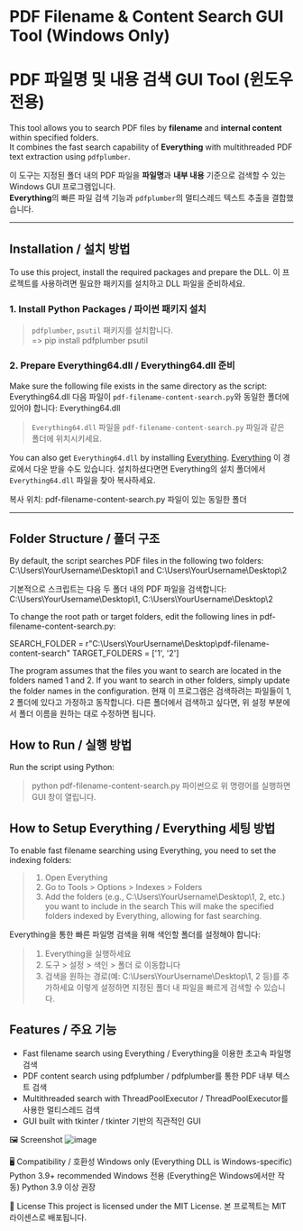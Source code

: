 # PDF Filename & Content Search GUI Tool (Windows Only)
# PDF 파일명 및 내용 검색 GUI Tool (윈도우 전용)

This tool allows you to search PDF files by **filename** and **internal content** within specified folders.  
It combines the fast search capability of **Everything** with multithreaded PDF text extraction using `pdfplumber`.

이 도구는 지정된 폴더 내의 PDF 파일을 **파일명**과 **내부 내용** 기준으로 검색할 수 있는 Windows GUI 프로그램입니다.  
**Everything**의 빠른 파일 검색 기능과 `pdfplumber`의 멀티스레드 텍스트 추출을 결합했습니다.

---

## Installation / 설치 방법

To use this project, install the required packages and prepare the DLL.
이 프로젝트를 사용하려면 필요한 패키지를 설치하고 DLL 파일을 준비하세요.

### 1. Install Python Packages / 파이썬 패키지 설치

> `pdfplumber`, `psutil` 패키지를 설치합니다.  
> => pip install pdfplumber psutil

### 2. Prepare Everything64.dll / Everything64.dll 준비

Make sure the following file exists in the same directory as the script:
Everything64.dll
다음 파일이 `pdf-filename-content-search.py`와 동일한 폴더에 있어야 합니다:
Everything64.dll

> `Everything64.dll` 파일을 `pdf-filename-content-search.py` 파일과 같은 폴더에 위치시키세요.

You can also get `Everything64.dll` by installing [Everything](https://www.voidtools.com/downloads/).
[Everything](https://www.voidtools.com/downloads/) 
이 경로에서 다운 받을 수도 있습니다.
설치하셨다면면 Everything의 설치 폴더에서 `Everything64.dll` 파일을 찾아 복사하세요.

복사 위치:
pdf-filename-content-search.py 파일이 있는 동일한 폴더

---

## Folder Structure / 폴더 구조

By default, the script searches PDF files in the following two folders:
C:\Users\YourUsername\Desktop\1 and C:\Users\YourUsername\Desktop\2

기본적으로 스크립트는 다음 두 폴더 내의 PDF 파일을 검색합니다:
C:\Users\YourUsername\Desktop\1, C:\Users\YourUsername\Desktop\2

To change the root path or target folders, edit the following lines in pdf-filename-content-search.py:

SEARCH_FOLDER = r"C:\Users\YourUsername\Desktop\pdf-filename-content-search"
TARGET_FOLDERS = ['1', '2']

The program assumes that the files you want to search are located in the folders named 1 and 2.
If you want to search in other folders, simply update the folder names in the configuration.
현재 이 프로그램은 검색하려는 파일들이 1, 2 폴더에 있다고 가정하고 동작합니다.
다른 폴더에서 검색하고 싶다면, 위 설정 부분에서 폴더 이름을 원하는 대로 수정하면 됩니다.


## How to Run / 실행 방법
Run the script using Python:
> python pdf-filename-content-search.py
파이썬으로 위 명령어를 실행하면 GUI 창이 열립니다.


## How to Setup  Everything / Everything 세팅 방법
To enable fast filename searching using Everything, you need to set the indexing folders:

> 1. Open Everything
> 2. Go to Tools > Options > Indexes > Folders
> 3. Add the folders (e.g., C:\Users\YourUsername\Desktop\1, 2, etc.) you want to include in the search
> This will make the specified folders indexed by Everything, allowing for fast searching.

Everything을 통한 빠른 파일명 검색을 위해 색인할 폴더를 설정해야 합니다:
> 1. Everything을 실행하세요
> 2. 도구 > 설정 > 색인 > 폴더 로 이동합니다
> 3. 검색을 원하는 경로(예: C:\Users\YourUsername\Desktop\1, 2 등)를 추가하세요
> 이렇게 설정하면 지정된 폴더 내 파일을 빠르게 검색할 수 있습니다.



## Features / 주요 기능
- Fast filename search using Everything / Everything을 이용한 초고속 파일명 검색
- PDF content search using pdfplumber / pdfplumber를 통한 PDF 내부 텍스트 검색
- Multithreaded search with ThreadPoolExecutor / ThreadPoolExecutor를 사용한 멀티스레드 검색
- GUI built with tkinter / tkinter 기반의 직관적인 GUI


🖼️ Screenshot
![image](https://github.com/user-attachments/assets/d0f74c7b-c241-459f-84ff-46afa407dc06)



🖥️ Compatibility / 호환성
Windows only (Everything DLL is Windows-specific)
Python 3.9+ recommended
Windows 전용 (Everything은 Windows에서만 작동)
Python 3.9 이상 권장



📄 License
This project is licensed under the MIT License.
본 프로젝트는 MIT 라이센스로 배포됩니다.
